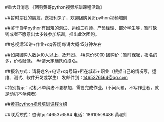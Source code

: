 #重大好消息  《团购黄哥python视频培训课程活动》

##暂时差钱的朋友，送福利来了，欢迎团购黄哥python视频培训

##鉴于自学python有困难的测试、运维工程师、产品经理、部分学生等，暂时缺钱或者不愿意出太多钱参加培训，推出此次团购。

##总视频50讲+作业+qq答疑 每讲大概45分钟左右

##如果团购人数达10人以上，及开团。
##原价5000 团购价：暂时保密，报名的多，价格就低。
##请大家踊跃的报名。


##报名方式：请将姓名+电话+qq号码+所在城市+ 职业（根据自己的情况写，运维、测试、软件开发或学生） 发邮件到：1465376564@qq.com


#特别提示：动机不单纯者不要参加，需要完成作业。(不问问题，不写作业者，就是动机不单纯者)


##[黄哥python视频培训课程介绍](https://github.com/pythonpeixun/article/blob/master/index.md)


##联系方式：咨询qq:1465376564 电话：18610508486 黄老师